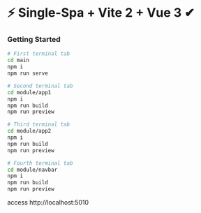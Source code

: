# ⚡ Single-Spa + Vite 2 + Vue 3 ✔

### Getting Started
```sh
# First terminal tab
cd main
npm i
npm run serve
```

```sh
# Second terminal tab
cd module/app1
npm i
npm run build
npm run preview
```

```sh
# Third terminal tab
cd module/app2
npm i
npm run build
npm run preview
```

```sh
# Fourth terminal tab
cd module/navbar
npm i
npm run build
npm run preview
```
access http://localhost:5010